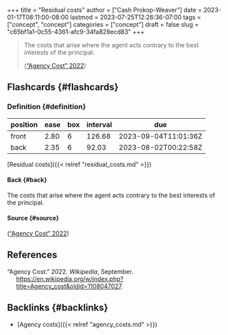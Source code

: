 +++
title = "Residual costs"
author = ["Cash Prokop-Weaver"]
date = 2023-01-17T08:11:00-08:00
lastmod = 2023-07-25T12:26:36-07:00
tags = ["concept", "concept"]
categories = ["concept"]
draft = false
slug = "c65bf1a1-0c55-4361-afc9-34fa828ecd83"
+++

> The costs that arise where the agent acts contrary to the best interests of the principal.
>
> (<a href="#citeproc_bib_item_1">“Agency Cost” 2022</a>)


## Flashcards {#flashcards}


### Definition {#definition}

| position | ease | box | interval | due                  |
|----------|------|-----|----------|----------------------|
| front    | 2.80 | 6   | 126.68   | 2023-09-04T11:01:36Z |
| back     | 2.35 | 6   | 92.03    | 2023-08-02T00:22:58Z |

[Residual costs]({{< relref "residual_costs.md" >}})


#### Back {#back}

The costs that arise where the agent acts contrary to the best interests of the principal.


#### Source {#source}

(<a href="#citeproc_bib_item_1">“Agency Cost” 2022</a>)

## References

<style>.csl-entry{text-indent: -1.5em; margin-left: 1.5em;}</style><div class="csl-bib-body">
  <div class="csl-entry"><a id="citeproc_bib_item_1"></a>“Agency Cost.” 2022. <i>Wikipedia</i>, September. <a href="https://en.wikipedia.org/w/index.php?title=Agency_cost&oldid=1108047027">https://en.wikipedia.org/w/index.php?title=Agency_cost&#38;oldid=1108047027</a>.</div>
</div>


## Backlinks {#backlinks}

-   [Agency costs]({{< relref "agency_costs.md" >}})
